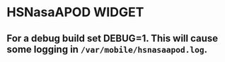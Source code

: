 # HSNasaAPOD WIDGET

## For a debug build set DEBUG=1. This will cause some logging in `/var/mobile/hsnasaapod.log`. 
